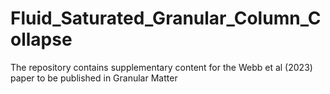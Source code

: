 # Fluid_Saturated_Granular_Column_Collapse
The repository contains supplementary content for the Webb et al (2023) paper to be published in Granular Matter
